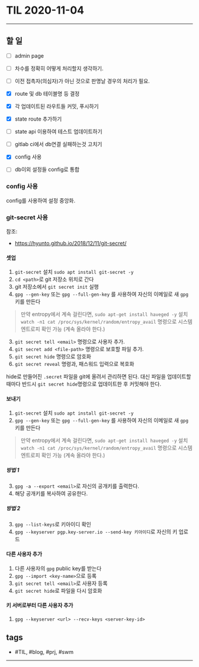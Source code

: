 # TIL 2020-11-04

--------------------------

## 할 일

- [ ] admin page
- [ ] 차수를 정확히 어떻게 처리할지 생각하기.
- [ ] 이전 접촉자(의심자)가 아닌 것으로 판명날 경우의 처리가 필요.
- [x] route 및 db 테이블명 등 결정

- [x] 각 업데이트된 라우트들 커밋, 푸시하기
- [x] state route 추가하기
- [ ] state api 이용하여 테스트 업데이트하기

- [ ] gitlab ci에서 db연결 실패하는것 고치기

- [x] config 사용
- [ ] db이외 설정들 config로 통합

### config 사용

config를 사용하여 설정 중앙화.



### git-secret 사용

참조: 
- https://hyunto.github.io/2018/12/11/git-secret/

#### 셋업

1. `git-secret` 설치
`sudo apt install git-secret -y`
2. `cd <path>`로 git 저장소 위치로 간다
3. git 저장소에서 `git secret init` 실행
2. `gpg --gen-key` 또는 `gpg --full-gen-key` 를 사용하여 자신의 이메일로 새 `gpg`키를 만든다
> 만약 entropy에서 계속 걸린다면, `sudo apt-get install haveged -y` 설치
> `watch -n1 cat /proc/sys/kernel/random/entropy_avail` 명령으로 시스템 엔트로피 확인 가능 (계속 올라야 한다.)
3. `git secret tell <email>` 명령으로 사용자 추가.
4. `git secret add <file-path>` 명령으로 보호할 파일 추가.
5. `git secret hide` 명령으로 암호화
6. `git secret reveal` 명령과, 패스워드 입력으로 복호화

hide로 만들어진 `.secret` 파일을 git에 올려서 관리하면 된다. 대신 파일을 업데이트할 때마다 반드시 `git secret hide`명령으로 업데이트한 후 커밋해야 한다.

#### 보내기
1. `git-secret` 설치
`sudo apt install git-secret -y`
2. `gpg --gen-key` 또는 `gpg --full-gen-key` 를 사용하여 자신의 이메일로 새 `gpg`키를 만든다

> 만약 entropy에서 계속 걸린다면, `sudo apt-get install haveged -y` 설치
> `watch -n1 cat /proc/sys/kernel/random/entropy_avail` 명령으로 시스템 엔트로피 확인 가능 (계속 올라야 한다.)

##### 방법 1
3. `gpg -a --export <email>`로 자신의 공개키를 출력한다.
4. 해당 공개키를 복사하여 공유한다.

##### 방법 2
3. `gpg --list-keys`로 키아이디 확인
4. `gpg --keyserver pgp.key-server.io --send-key 키아이디`로 자신의 키 업로드

#### 다른 사용자 추가
1. 다른 사용자의 `gpg` public key를 받는다
2. `gpg --import <key-name>`으로 등록
3. `git secret tell <email>`로 사용자 등록
4. `git secret hide`로 파일을 다시 암호화

#### 키 서버로부터 다른 사용자 추가
1. `gpg --keyserver <url> --recv-keys <server-key-id>`

<script src="https://asciinema.org/a/14.js" id="asciicast-14" async></script> 

## tags
- \#TIL, \#blog, \#prj, \#swm

--------------------------